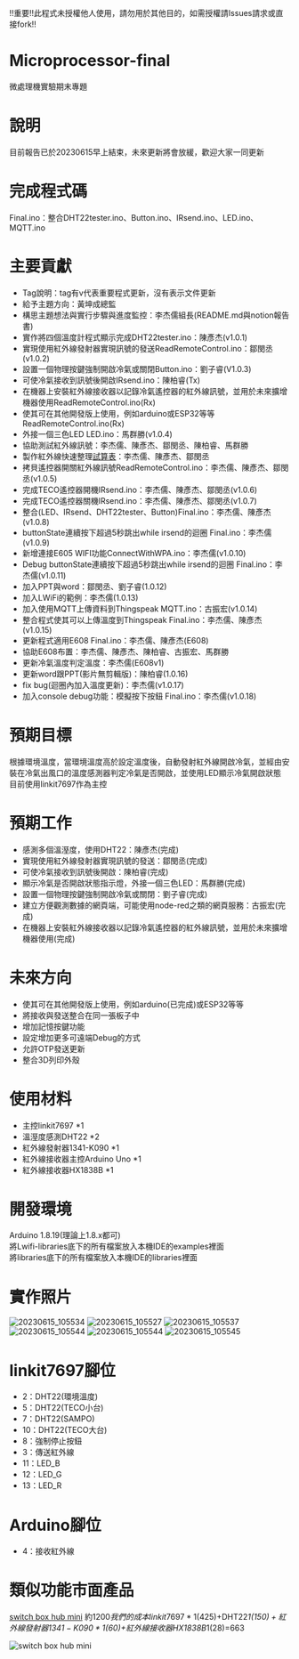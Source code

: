!!重要!!此程式未授權他人使用，請勿用於其他目的，如需授權請Issues請求或直接fork!!  

# Microprocessor-final
 微處理機實驗期末專題 

# 說明
目前報告已於20230615早上結束，未來更新將會放緩，歡迎大家一同更新  

# 完成程式碼
 Final.ino：整合DHT22tester.ino、Button.ino、IRsend.ino、LED.ino、MQTT.ino


# 主要貢獻
 - Tag說明：tag有v代表重要程式更新，沒有表示文件更新
 - 給予主題方向：黃坤成總監
 - 構思主題想法與實行步驟與進度監控：李杰儒組長(README.md與notion報告書)
 - 實作將四個溫度計程式顯示完成DHT22tester.ino：陳彥杰(v1.0.1)
 - 實現使用紅外線發射器實現訊號的發送ReadRemoteControl.ino：鄒閔丞(v1.0.2)
 - 設置一個物理按鍵強制開啟冷氣或關閉Button.ino：劉子睿(V1.0.3)
 - 可使冷氣接收到訊號後開啟IRsend.ino：陳柏睿(Tx)
 - 在機器上安裝紅外線接收器以記錄冷氣遙控器的紅外線訊號，並用於未來擴增機器使用ReadRemoteControl.ino(Rx)
 - 使其可在其他開發版上使用，例如arduino或ESP32等等ReadRemoteControl.ino(Rx)
 - 外接一個三色LED LED.ino：馬群勝(v1.0.4)
 - 協助測試紅外線訊號：李杰儒、陳彥杰、鄒閔丞、陳柏睿、馬群勝
 - 製作紅外線快速整理[試算表](https://docs.google.com/spreadsheets/d/1zR44exFmDHyra-3OzhaO2X6h2LUSSYcr3xJzH7o1jj8/edit#gid=1426875601)：李杰儒、陳彥杰、鄒閔丞
 - 拷貝遙控器開關紅外線訊號ReadRemoteControl.ino：李杰儒、陳彥杰、鄒閔丞(v1.0.5)
 - 完成TECO遙控器開機IRsend.ino：李杰儒、陳彥杰、鄒閔丞(v1.0.6)
 - 完成TECO遙控器關機IRsend.ino：李杰儒、陳彥杰、鄒閔丞(v1.0.7)
 - 整合(LED、IRsend、DHT22tester、Button)Final.ino：李杰儒、陳彥杰(v1.0.8)
 - buttonState連續按下超過5秒跳出while irsend的迴圈 Final.ino：李杰儒(v1.0.9)
 - 新增連接E605 WIFI功能ConnectWithWPA.ino：李杰儒(v1.0.10)
 - Debug buttonState連續按下超過5秒跳出while irsend的迴圈 Final.ino：李杰儒(v1.0.11)
 - 加入PPT與word：鄒閔丞、劉子睿(1.0.12)
 - 加入LWiFi的範例：李杰儒(1.0.13)
 - 加入使用MQTT上傳資料到Thingspeak MQTT.ino：古振宏(v1.0.14)
 - 整合程式使其可以上傳溫度到Thingspeak Final.ino：李杰儒、陳彥杰(v1.0.15)
 - 更新程式適用E608 Final.ino：李杰儒、陳彥杰(E608)
 - 協助E608布置：李杰儒、陳彥杰、陳柏睿、古振宏、馬群勝
 - 更新冷氣溫度判定溫度：李杰儒(E608v1)
 - 更新word跟PPT(影片無剪輯版)：陳柏睿(1.0.16)
 - fix bug(迴圈內加入溫度更新)：李杰儒(v1.0.17)
 - 加入console debug功能：模擬按下按鈕 Final.ino：李杰儒(v1.0.18)

# 預期目標
 根據環境溫度，當環境溫度高於設定溫度後，自動發射紅外線開啟冷氣，並經由安裝在冷氣出風口的溫度感測器判定冷氣是否開啟，並使用LED顯示冷氣開啟狀態  
 目前使用linkit7697作為主控

# 預期工作
 - 感測多個溫溼度，使用DHT22：陳彥杰(完成)
 - 實現使用紅外線發射器實現訊號的發送：鄒閔丞(完成)
 - 可使冷氣接收到訊號後開啟：陳柏睿(完成)
 - 顯示冷氣是否開啟狀態指示燈，外接一個三色LED：馬群勝(完成)
 - 設置一個物理按鍵強制開啟冷氣或關閉：劉子睿(完成)
 - 建立方便觀測數據的網頁端，可能使用node-red之類的網頁服務：古振宏(完成)
 - 在機器上安裝紅外線接收器以記錄冷氣遙控器的紅外線訊號，並用於未來擴增機器使用(完成)

# 未來方向
 - 使其可在其他開發版上使用，例如arduino(已完成)或ESP32等等
 - 將接收與發送整合在同一張板子中
 - 增加記憶按鍵功能
 - 設定增加更多可遠端Debug的方式
 - 允許OTP發送更新
 - 整合3D列印外殼

# 使用材料
 - 主控linkit7697 *1
 - 溫溼度感測DHT22 *2
 - 紅外線發射器1341-K090 *1
 - 紅外線接收器主控Arduino Uno *1
 - 紅外線接收器HX1838B *1

# 開發環境
 Arduino 1.8.19(理論上1.8.x都可)  
 將Lwifi-libraries底下的所有檔案放入本機IDE的examples裡面  
 將libraries底下的所有檔案放入本機IDE的libraries裡面  
 
# 實作照片
 ![20230615_105534](https://github.com/Goldbeibei/Microprocessor-final/assets/121147600/ee3b1c59-b70a-44ea-bd07-2629694d5dac)
 ![20230615_105527](https://github.com/Goldbeibei/Microprocessor-final/assets/121147600/f2aafbd2-5312-41bc-a2d5-1e5bd75a0c3d)
 ![20230615_105537](https://github.com/Goldbeibei/Microprocessor-final/assets/121147600/ac2ffa7a-8b17-4add-8f98-86e1ca8a2a57)
 ![20230615_105544](https://github.com/Goldbeibei/Microprocessor-final/assets/121147600/42840901-5ed8-42af-96f1-90b26611a5ca)
 ![20230615_105544](https://github.com/Goldbeibei/Microprocessor-final/assets/121147600/846f754b-d179-4d70-a803-7e2c1d85e18c)
 ![20230615_105545](https://github.com/Goldbeibei/Microprocessor-final/assets/121147600/0f347ee4-476e-4a10-8b1f-c67eae466281)

 
# linkit7697腳位
- 2：DHT22(環境溫度)
- 5：DHT22(TECO小台)
- 7：DHT22(SAMPO)
- 10：DHT22(TECO大台)
- 8：強制停止按鈕
- 3：傳送紅外線
- 11：LED_B
- 12：LED_G
- 13：LED_R

# Arduino腳位
- 4：接收紅外線

# 類似功能市面產品
[switch box hub mini](https://switchbot.tw/hubmini/) 約$1200  
我們的成本linkit7697*1($425)+DHT22*1($150)+紅外線發射器1341-K090*1($60)+紅外線接收器HX1838B*1($28)=$663  

![switch box hub mini](https://switchbot.tw/_nuxt/img/product-d.0f62765.png)
